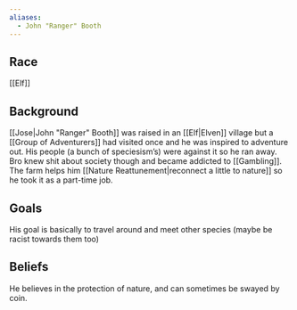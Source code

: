```yaml
---
aliases:
  - John "Ranger" Booth
---
```

## Race
[[Elf]]
## Background
[[Jose|John "Ranger" Booth]] was raised in an [[Elf|Elven]] village but a [[Group of Adventurers]] had visited once and he was inspired to adventure out. His people (a bunch of speciesism’s) were against it so he ran away. Bro knew shit about society though and became addicted to [[Gambling]]. The farm helps him [[Nature Reattunement|reconnect a little to nature]] so he took it as a part-time job.
## Goals
His goal is basically to travel around and meet other species (maybe be racist towards them too)
## Beliefs
He believes in the protection of nature, and can sometimes be swayed by coin.
